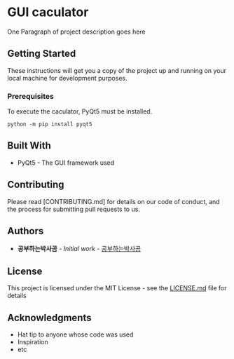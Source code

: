 # GUI caculator
One Paragraph of project description goes here

## Getting Started

These instructions will get you a copy of the project up and running on your local machine for development purposes.

### Prerequisites

To execute the caculator, PyQt5 must be installed.

```
python -m pip install pyqt5
```

## Built With

* PyQt5 - The GUI framework used

## Contributing

Please read [CONTRIBUTING.md] for details on our code of conduct, and the process for submitting pull requests to us.

## Authors

* **공부하는박사곰** - *Initial work* - [공부하는박사곰](https://studyingrabbit.tistory.com/23)

## License

This project is licensed under the MIT License - see the [LICENSE.md](LICENSE.md) file for details

## Acknowledgments

* Hat tip to anyone whose code was used
* Inspiration
* etc
